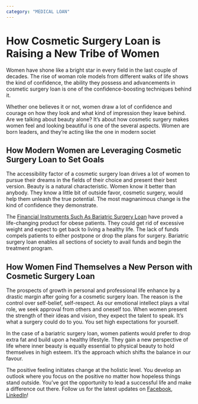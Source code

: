 ```yaml
---
category: "MEDICAL LOAN"
---
```


# How Cosmetic Surgery Loan is Raising a New Tribe of Women

Women have shone like a bright star in every field in the last couple of decades. The rise of woman role models from different walks of life shows the kind of confidence, the ability they possess and advancements in cosmetic surgery loan is one of the confidence-boosting techniques behind it.

Whether one believes it or not, women draw a lot of confidence and courage on how they look and what kind of impression they leave behind. Are we talking about beauty alone? It’s about how cosmetic surgery makes women feel and looking beautiful is one of the several aspects. Women are born leaders, and they’re acting like the one in modern societ

## How Modern Women are Leveraging Cosmetic Surgery Loan to Set Goals

The accessibility factor of a cosmetic surgery loan drives a lot of women to pursue their dreams in the fields of their choice and present their best version. Beauty is a natural characteristic. Women know it better than anybody. They know a little bit of outside favor, cosmetic surgery, would help them unleash the true potential. The most magnanimous change is the kind of confidence they demonstrate.

The [Financial Instruments Such As Bariatric Surgery Loan](https://medical.tlc.com.au/bariatric-surgery/) have proved a life-changing product for obese patients. They could get rid of excessive weight and expect to get back to living a healthy life. The lack of funds compels patients to either postpone or drop the plans for surgery. Bariatric surgery loan enables all sections of society to avail funds and begin the treatment program.

## How Women Find Themselves a New Person with Cosmetic Surgery Loan

The prospects of growth in personal and professional life enhance by a drastic margin after going for a cosmetic surgery loan. The reason is the control over self-belief, self-respect. As our emotional intellect plays a vital role, we seek approval from others and oneself too. When women present the strength of their ideas and vision, they expect the talent to speak. It’s what a surgery could do to you. You set high expectations for yourself.

In the case of a bariatric surgery loan, women patients would prefer to drop extra fat and build upon a healthy lifestyle. They gain a new perspective of life where inner beauty is equally essential to physical beauty to hold themselves in high esteem. It’s the approach which shifts the balance in our favour.

The positive feeling initiates change at the holistic level. You develop an outlook where you focus on the positive no matter how hopeless things stand outside. You’ve got the opportunity to lead a successful life and make a difference out there. Follow us for the latest updates on [Facebook](https://www.facebook.com/totallifestylecredit/), [LinkedIn](https://www.linkedin.com/company/tlc-total-lifestyle-credit/)!
